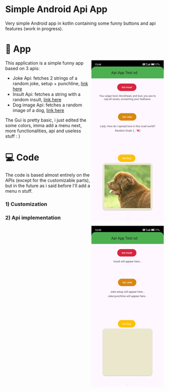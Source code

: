 # Simple Android Api App
Very simple Android app in kotlin containing some funny buttons and api features (work in progress).


# 📱 App

<img align="right" src="media/img2.jpg" width="230" />

This application is a simple funny app based on 3 apis:

- Joke Api: fetches 2 strings of a random joke, setup + punchline, [link here](https://official-joke-api.appspot.com/jokes/random)
- Insult Api: fetches a string with a random insult, [link here](https://evilinsult.com/generate_insult.php?lang=en&type=json)
- Dog image Api: fetches a random image of a dog, [link here](https://dog.ceo/api)

The Gui is pretty basic, i just edited the some colors, imma add a menu next, more functionalities, api and useless stuff : )



# 💻 Code

The code is based almost entirely on the APIs (except for the customizable parts), but in the future as i said before I'll add a menu n stuff.

### 1) Customization


### 2) Api implementation



<img align="right" src="media/img1.jpg" width="230" />


